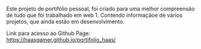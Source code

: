 Este projeto de portifólio pessoal, foi criado para uma melhor compreensão de tudo que foi trabalhado em web 1. Contendo informaçãoe de vários projetos, que ainda estão em desenvolvimento.

Link para acesso ao Github Page: https://haasgamer.github.io/portifolio_haas/
